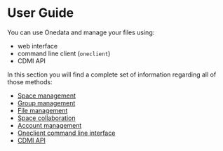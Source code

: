 # User Guide


You can use Onedata and manage your files using:
* web interface
* command line client (`oneclient`)
* CDMI API

In this section you will find a complete set of information regarding all of those methods:
* [Space management](space_management.md)
* [Group management](group_management.md)
* [File management](file_management.md)
* [Space collaboration](space_collaboration.md)
* [Account management](account_management.md)
* [Oneclient command line interface](oneclient.md)
* [CDMI API](cdmi.md)

